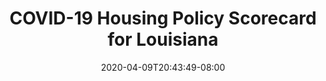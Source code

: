 ---
title: "COVID-19 Housing Policy Scorecard for Louisiana"
date: 2020-04-09T20:43:49-08:00
layout: single
type: covid-policy-rankings
state_abbrev: la # use state abbreviation.
state_title: Louisiana
photoCredit:
hasSubnav: true
socialDescription: COVID-19 Housing Policy Scorecard for Louisiana
description: See how Louisiana ranks in our nationwide scorecard of housing policies in response to COVID-19.
url: /covid-policy-scorecard/la
aliases:
    - /covid-policy-scorecard/la
    - /covid-policy-scorecard/louisiana
    - /es/covid-policy-scorecard/la
    - /es/covid-policy-scorecard/louisiana
---